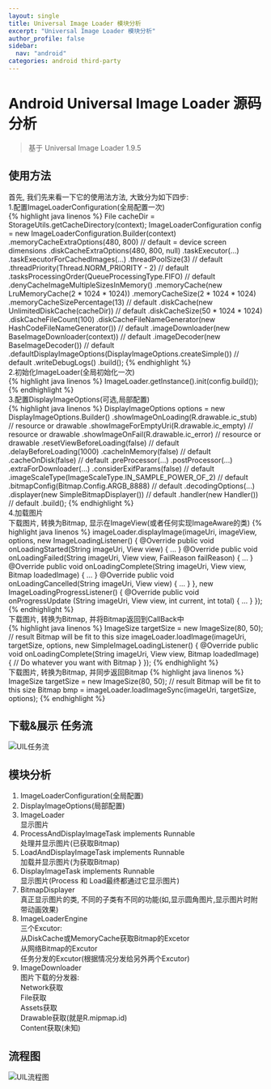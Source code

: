 ```yaml
---
layout: single
title: Universal Image Loader 模块分析
excerpt: "Universal Image Loader 模块分析"
author_profile: false
sidebar:
  nav: "android"
categories: android third-party
---
```

# Android Universal Image Loader 源码分析   
> 基于 Universal Image Loader 1.9.5   

## 使用方法  
首先, 我们先来看一下它的使用法方法, 大致分为如下四步:  
1.配置ImageLoaderConfiguration(全局配置一次)  
{% highlight java linenos %}
File cacheDir = StorageUtils.getCacheDirectory(context);
ImageLoaderConfiguration config = new ImageLoaderConfiguration.Builder(context)
        .memoryCacheExtraOptions(480, 800) // default = device screen dimensions
        .diskCacheExtraOptions(480, 800, null)
        .taskExecutor(...)
        .taskExecutorForCachedImages(...)
        .threadPoolSize(3) // default
        .threadPriority(Thread.NORM_PRIORITY - 2) // default
        .tasksProcessingOrder(QueueProcessingType.FIFO) // default
        .denyCacheImageMultipleSizesInMemory()
        .memoryCache(new LruMemoryCache(2 * 1024 * 1024))
        .memoryCacheSize(2 * 1024 * 1024)
        .memoryCacheSizePercentage(13) // default
        .diskCache(new UnlimitedDiskCache(cacheDir)) // default
        .diskCacheSize(50 * 1024 * 1024)
        .diskCacheFileCount(100)
        .diskCacheFileNameGenerator(new HashCodeFileNameGenerator()) // default
        .imageDownloader(new BaseImageDownloader(context)) // default
        .imageDecoder(new BaseImageDecoder()) // default
        .defaultDisplayImageOptions(DisplayImageOptions.createSimple()) // default
        .writeDebugLogs()
        .build();
{% endhighlight %}  
2.初始化ImageLoader(全局初始化一次)  
{% highlight java linenos %}
ImageLoader.getInstance().init(config.build());
{% endhighlight %}  
3.配置DisplayImageOptions(可选,局部配置)  
{% highlight java linenos %}
DisplayImageOptions options = new DisplayImageOptions.Builder()
        .showImageOnLoading(R.drawable.ic_stub) // resource or drawable
        .showImageForEmptyUri(R.drawable.ic_empty) // resource or drawable
        .showImageOnFail(R.drawable.ic_error) // resource or drawable
        .resetViewBeforeLoading(false)  // default
        .delayBeforeLoading(1000)
        .cacheInMemory(false) // default
        .cacheOnDisk(false) // default
        .preProcessor(...)
        .postProcessor(...)
        .extraForDownloader(...)
        .considerExifParams(false) // default
        .imageScaleType(ImageScaleType.IN_SAMPLE_POWER_OF_2) // default
        .bitmapConfig(Bitmap.Config.ARGB_8888) // default
        .decodingOptions(...)
        .displayer(new SimpleBitmapDisplayer()) // default
        .handler(new Handler()) // default
        .build();
{% endhighlight %}  
4.加载图片  
下载图片, 转换为Bitmap, 显示在ImageView(或者任何实现ImageAware的类)
{% highlight java linenos %}
imageLoader.displayImage(imageUri, imageView, options, new ImageLoadingListener() {
  @Override
  public void onLoadingStarted(String imageUri, View view) {
      ...
  }
  @Override
  public void onLoadingFailed(String imageUri, View view, FailReason failReason) {
      ...
  }
  @Override
  public void onLoadingComplete(String imageUri, View view, Bitmap loadedImage) {
      ...
  }
  @Override
  public void onLoadingCancelled(String imageUri, View view) {
      ...
  }
}, new ImageLoadingProgressListener() {
  @Override
  public void onProgressUpdate
  (String imageUri, View view, int current, int total) {
      ...
  }
});
{% endhighlight %}  
下载图片, 转换为Bitmap, 并将Bitmap返回到CallBack中  
{% highlight java linenos %}
ImageSize targetSize = new ImageSize(80, 50); // result Bitmap will be fit to this size
imageLoader.loadImage(imageUri, targetSize, options, new SimpleImageLoadingListener() {
    @Override
    public void onLoadingComplete(String imageUri, View view, Bitmap loadedImage) {
        // Do whatever you want with Bitmap
    }
});
{% endhighlight %}  
下载图片, 转换为Bitmap, 并同步返回Bitmap
{% highlight java linenos %}
ImageSize targetSize = new ImageSize(80, 50); // result Bitmap will be fit to this size
Bitmap bmp = imageLoader.loadImageSync(imageUri, targetSize, options);
{% endhighlight %}  
## 下载&展示 任务流  
![UIL任务流](http://odxsluszm.bkt.clouddn.com/UIL_Flow.png)  

## 模块分析  
1. ImageLoaderConfiguration(全局配置)  
2. DisplayImageOptions(局部配置)  
3. ImageLoader  
  显示图片  
4. ProcessAndDisplayImageTask implements Runnable  
  处理并显示图片(已获取Bitmap)  
5. LoadAndDisplayImageTask  implements Runnable  
  加载并显示图片(为获取Bitmap)  
6. DisplayImageTask implements Runnable  
  显示图片(Process 和 Load最终都通过它显示图片)  
7. BitmapDisplayer  
  真正显示图片的类, 不同的子类有不同的功能(如,显示圆角图片,显示图片时附带动画效果)  
8. ImageLoaderEngine  
  三个Excutor:  
    从DiskCache或MemoryCache获取Bitmap的Excetor  
    从网络Bitmap的Excutor  
    任务分发的Excutor(根据情况分发给另外两个Excutor)  
9. ImageDownloader  
  图片下载的分发器:  
  Network获取  
  File获取  
  Assets获取  
  Drawable获取(就是R.mipmap.id)  
  Content获取(未知)  

## 流程图  
![UIL流程图](http://odxsluszm.bkt.clouddn.com/Universal-Image-Loader.png)

